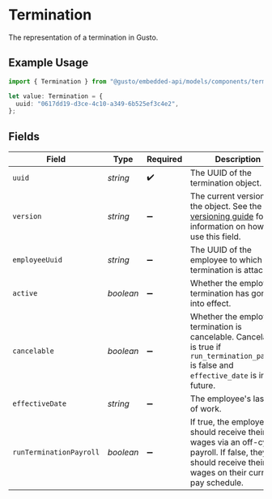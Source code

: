 # Termination

The representation of a termination in Gusto.

## Example Usage

```typescript
import { Termination } from "@gusto/embedded-api/models/components/termination.js";

let value: Termination = {
  uuid: "0617dd19-d3ce-4c10-a349-6b525ef3c4e2",
};
```

## Fields

| Field                                                                                                                                                             | Type                                                                                                                                                              | Required                                                                                                                                                          | Description                                                                                                                                                       |
| ----------------------------------------------------------------------------------------------------------------------------------------------------------------- | ----------------------------------------------------------------------------------------------------------------------------------------------------------------- | ----------------------------------------------------------------------------------------------------------------------------------------------------------------- | ----------------------------------------------------------------------------------------------------------------------------------------------------------------- |
| `uuid`                                                                                                                                                            | *string*                                                                                                                                                          | :heavy_check_mark:                                                                                                                                                | The UUID of the termination object.                                                                                                                               |
| `version`                                                                                                                                                         | *string*                                                                                                                                                          | :heavy_minus_sign:                                                                                                                                                | The current version of the object. See the [versioning guide](https://docs.gusto.com/embedded-payroll/docs/idempotency) for information on how to use this field. |
| `employeeUuid`                                                                                                                                                    | *string*                                                                                                                                                          | :heavy_minus_sign:                                                                                                                                                | The UUID of the employee to which this termination is attached.                                                                                                   |
| `active`                                                                                                                                                          | *boolean*                                                                                                                                                         | :heavy_minus_sign:                                                                                                                                                | Whether the employee's termination has gone into effect.                                                                                                          |
| `cancelable`                                                                                                                                                      | *boolean*                                                                                                                                                         | :heavy_minus_sign:                                                                                                                                                | Whether the employee's termination is cancelable. Cancelable is true if `run_termination_payroll` is false and `effective_date` is in the future.                 |
| `effectiveDate`                                                                                                                                                   | *string*                                                                                                                                                          | :heavy_minus_sign:                                                                                                                                                | The employee's last day of work.                                                                                                                                  |
| `runTerminationPayroll`                                                                                                                                           | *boolean*                                                                                                                                                         | :heavy_minus_sign:                                                                                                                                                | If true, the employee should receive their final wages via an off-cycle payroll. If false, they should receive their final wages on their current pay schedule.   |